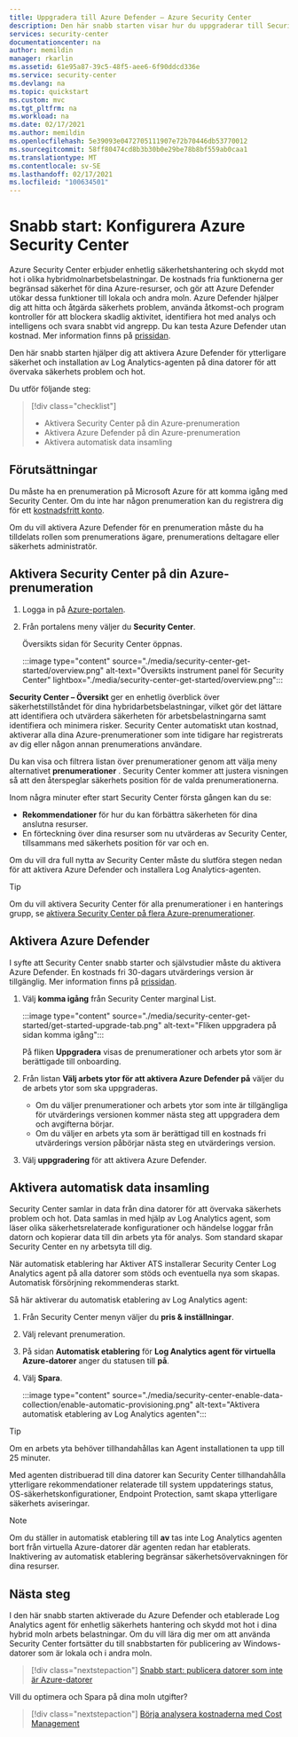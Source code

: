 ```yaml
---
title: Uppgradera till Azure Defender – Azure Security Center
description: Den här snabb starten visar hur du uppgraderar till Security Center Azure Defender för ytterligare säkerhet.
services: security-center
documentationcenter: na
author: memildin
manager: rkarlin
ms.assetid: 61e95a87-39c5-48f5-aee6-6f90ddcd336e
ms.service: security-center
ms.devlang: na
ms.topic: quickstart
ms.custom: mvc
ms.tgt_pltfrm: na
ms.workload: na
ms.date: 02/17/2021
ms.author: memildin
ms.openlocfilehash: 5e39093e0472705111907e72b70446db53770012
ms.sourcegitcommit: 58ff80474cd8b3b30b0e29be78b8bf559ab0caa1
ms.translationtype: MT
ms.contentlocale: sv-SE
ms.lasthandoff: 02/17/2021
ms.locfileid: "100634501"
---
```

# <a name="quickstart-set-up-azure-security-center"></a>Snabb start: Konfigurera Azure Security Center

Azure Security Center erbjuder enhetlig säkerhetshantering och skydd mot hot i olika hybridmolnarbetsbelastningar. De kostnads fria funktionerna ger begränsad säkerhet för dina Azure-resurser, och gör att Azure Defender utökar dessa funktioner till lokala och andra moln. Azure Defender hjälper dig att hitta och åtgärda säkerhets problem, använda åtkomst-och program kontroller för att blockera skadlig aktivitet, identifiera hot med analys och intelligens och svara snabbt vid angrepp. Du kan testa Azure Defender utan kostnad. Mer information finns på [prissidan](https://azure.microsoft.com/pricing/details/security-center/).

Den här snabb starten hjälper dig att aktivera Azure Defender för ytterligare säkerhet och installation av Log Analytics-agenten på dina datorer för att övervaka säkerhets problem och hot.

Du utför följande steg:

> [!div class="checklist"]
> * Aktivera Security Center på din Azure-prenumeration
> * Aktivera Azure Defender på din Azure-prenumeration
> * Aktivera automatisk data insamling

## <a name="prerequisites"></a>Förutsättningar
Du måste ha en prenumeration på Microsoft Azure för att komma igång med Security Center. Om du inte har någon prenumeration kan du registrera dig för ett [kostnadsfritt konto](https://azure.microsoft.com/pricing/free-trial/).

Om du vill aktivera Azure Defender för en prenumeration måste du ha tilldelats rollen som prenumerations ägare, prenumerations deltagare eller säkerhets administratör.


## <a name="enable-security-center-on-your-azure-subscription"></a>Aktivera Security Center på din Azure-prenumeration

1. Logga in på [Azure-portalen](https://azure.microsoft.com/features/azure-portal/).

1. Från portalens meny väljer du **Security Center**. 

    Översikts sidan för Security Center öppnas.

    :::image type="content" source="./media/security-center-get-started/overview.png" alt-text="Översikts instrument panel för Security Center" lightbox="./media/security-center-get-started/overview.png":::

**Security Center – Översikt** ger en enhetlig överblick över säkerhetstillståndet för dina hybridarbetsbelastningar, vilket gör det lättare att identifiera och utvärdera säkerheten för arbetsbelastningarna samt identifiera och minimera risker. Security Center automatiskt utan kostnad, aktiverar alla dina Azure-prenumerationer som inte tidigare har registrerats av dig eller någon annan prenumerations användare.

Du kan visa och filtrera listan över prenumerationer genom att välja meny alternativet **prenumerationer** . Security Center kommer att justera visningen så att den återspeglar säkerhets position för de valda prenumerationerna. 

Inom några minuter efter start Security Center första gången kan du se:

- **Rekommendationer** för hur du kan förbättra säkerheten för dina anslutna resurser.
- En förteckning över dina resurser som nu utvärderas av Security Center, tillsammans med säkerhets position för var och en.

Om du vill dra full nytta av Security Center måste du slutföra stegen nedan för att aktivera Azure Defender och installera Log Analytics-agenten.

> [!TIP]
> Om du vill aktivera Security Center för alla prenumerationer i en hanterings grupp, se [aktivera Security Center på flera Azure-prenumerationer](onboard-management-group.md).

## <a name="enable-azure-defender"></a>Aktivera Azure Defender

I syfte att Security Center snabb starter och självstudier måste du aktivera Azure Defender. En kostnads fri 30-dagars utvärderings version är tillgänglig. Mer information finns på [prissidan](https://azure.microsoft.com/pricing/details/security-center/). 

1. Välj **komma igång** från Security Center marginal List.

    :::image type="content" source="./media/security-center-get-started/get-started-upgrade-tab.png" alt-text="Fliken uppgradera på sidan komma igång"::: 

    På fliken **Uppgradera** visas de prenumerationer och arbets ytor som är berättigade till onboarding.

1. Från listan **Välj arbets ytor för att aktivera Azure Defender på** väljer du de arbets ytor som ska uppgraderas.
   - Om du väljer prenumerationer och arbets ytor som inte är tillgängliga för utvärderings versionen kommer nästa steg att uppgradera dem och avgifterna börjar.
   - Om du väljer en arbets yta som är berättigad till en kostnads fri utvärderings version påbörjar nästa steg en utvärderings version.
1. Välj **uppgradering** för att aktivera Azure Defender.

## <a name="enable-automatic-data-collection"></a>Aktivera automatisk data insamling
Security Center samlar in data från dina datorer för att övervaka säkerhets problem och hot. Data samlas in med hjälp av Log Analytics agent, som läser olika säkerhetsrelaterade konfigurationer och händelse loggar från datorn och kopierar data till din arbets yta för analys. Som standard skapar Security Center en ny arbetsyta till dig.

När automatisk etablering har Aktiver ATS installerar Security Center Log Analytics agent på alla datorer som stöds och eventuella nya som skapas. Automatisk försörjning rekommenderas starkt.

Så här aktiverar du automatisk etablering av Log Analytics agent:

1. Från Security Center menyn väljer du **pris & inställningar**.
1. Välj relevant prenumeration.
1. På sidan **Automatisk etablering** för **Log Analytics agent för virtuella Azure-datorer** anger du statusen till **på**.
1. Välj **Spara**.

    :::image type="content" source="./media/security-center-enable-data-collection/enable-automatic-provisioning.png" alt-text="Aktivera automatisk etablering av Log Analytics agenten":::

>[!TIP]
> Om en arbets yta behöver tillhandahållas kan Agent installationen ta upp till 25 minuter.

Med agenten distribuerad till dina datorer kan Security Center tillhandahålla ytterligare rekommendationer relaterade till system uppdaterings status, OS-säkerhetskonfigurationer, Endpoint Protection, samt skapa ytterligare säkerhets aviseringar.

>[!NOTE]
> Om du ställer in automatisk etablering till **av** tas inte Log Analytics agenten bort från virtuella Azure-datorer där agenten redan har etablerats. Inaktivering av automatisk etablering begränsar säkerhetsövervakningen för dina resurser.



## <a name="next-steps"></a>Nästa steg
I den här snabb starten aktiverade du Azure Defender och etablerade Log Analytics agent för enhetlig säkerhets hantering och skydd mot hot i dina hybrid moln arbets belastningar. Om du vill lära dig mer om att använda Security Center fortsätter du till snabbstarten för publicering av Windows-datorer som är lokala och i andra moln.

> [!div class="nextstepaction"]
> [Snabb start: publicera datorer som inte är Azure-datorer](quickstart-onboard-machines.md)

Vill du optimera och Spara på dina moln utgifter?

> [!div class="nextstepaction"]
> [Börja analysera kostnaderna med Cost Management](../cost-management-billing/costs/quick-acm-cost-analysis.md?WT.mc_id=costmanagementcontent_docsacmhorizontal_-inproduct-learn)

<!--Image references-->
[2]: ./media/security-center-get-started/overview.png
[4]: ./media/security-center-get-started/get-started.png
[5]: ./media/security-center-get-started/pricing.png
[7]: ./media/security-center-get-started/security-alerts.png
[8]: ./media/security-center-get-started/recommendations.png
[9]: ./media/security-center-get-started/select-subscription.png